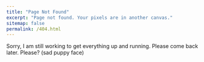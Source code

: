 ```yaml
---
title: "Page Not Found"
excerpt: "Page not found. Your pixels are in another canvas."
sitemap: false
permalink: /404.html
---
```


Sorry, I am still working to get everything up and running. Please come back later. Please? (sad puppy face)

<script type="text/javascript">
  var GOOG_FIXURL_LANG = 'en';
  var GOOG_FIXURL_SITE = '{{ site.url }}'
</script>
<script type="text/javascript"
  src="//linkhelp.clients.google.com/tbproxy/lh/wm/fixurl.js">
</script>
